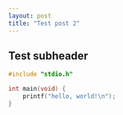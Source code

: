 ```yaml
---
layout: post
title: "Test post 2"
---
```

## Test subheader
```cpp
#include "stdio.h"

int main(void) {
    printf("hello, world!\n");
}
```